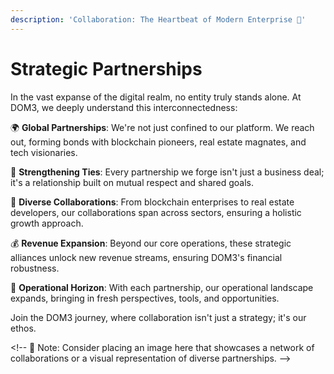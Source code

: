 ```yaml
---
description: 'Collaboration: The Heartbeat of Modern Enterprise 🤝'
---
```


# Strategic Partnerships

In the vast expanse of the digital realm, no entity truly stands alone. At DOM3, we deeply understand this interconnectedness:

🌍 **Global Partnerships**: We're not just confined to our platform. We reach out, forming bonds with blockchain pioneers, real estate magnates, and tech visionaries.

🔗 **Strengthening Ties**: Every partnership we forge isn't just a business deal; it's a relationship built on mutual respect and shared goals.

💼 **Diverse Collaborations**: From blockchain enterprises to real estate developers, our collaborations span across sectors, ensuring a holistic growth approach.

💰 **Revenue Expansion**: Beyond our core operations, these strategic alliances unlock new revenue streams, ensuring DOM3's financial robustness.

🚀 **Operational Horizon**: With each partnership, our operational landscape expands, bringing in fresh perspectives, tools, and opportunities.

Join the DOM3 journey, where collaboration isn't just a strategy; it's our ethos.

\<!-- 📌 Note: Consider placing an image here that showcases a network of collaborations or a visual representation of diverse partnerships. -->
